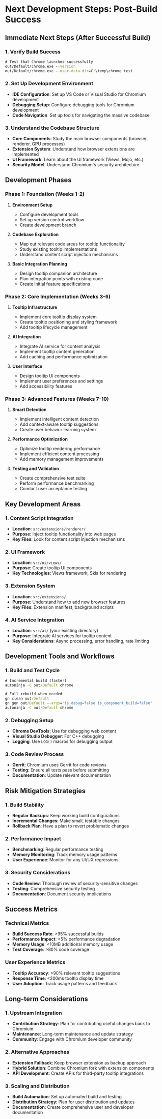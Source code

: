 # Next Development Steps: Post-Build Success

## Immediate Next Steps (After Successful Build)

### 1. Verify Build Success
```cmd
# Test that Chrome launches successfully
out/Default/chrome.exe --version
out/Default/chrome.exe --user-data-dir=C:\temp\chrome_test
```

### 2. Set Up Development Environment
- **IDE Configuration**: Set up VS Code or Visual Studio for Chromium development
- **Debugging Setup**: Configure debugging tools for Chromium development
- **Code Navigation**: Set up tools for navigating the massive codebase

### 3. Understand the Codebase Structure
- **Core Components**: Study the main browser components (browser, renderer, GPU processes)
- **Extension System**: Understand how browser extensions are implemented
- **UI Framework**: Learn about the UI framework (Views, Mojo, etc.)
- **Security Model**: Understand Chromium's security architecture

## Development Phases

### Phase 1: Foundation (Weeks 1-2)
1. **Environment Setup**
   - Configure development tools
   - Set up version control workflow
   - Create development branch

2. **Codebase Exploration**
   - Map out relevant code areas for tooltip functionality
   - Study existing tooltip implementations
   - Understand content script injection mechanisms

3. **Basic Integration Planning**
   - Design tooltip companion architecture
   - Plan integration points with existing code
   - Create initial feature specifications

### Phase 2: Core Implementation (Weeks 3-6)
1. **Tooltip Infrastructure**
   - Implement core tooltip display system
   - Create tooltip positioning and styling framework
   - Add tooltip lifecycle management

2. **AI Integration**
   - Integrate AI service for content analysis
   - Implement tooltip content generation
   - Add caching and performance optimization

3. **User Interface**
   - Design tooltip UI components
   - Implement user preferences and settings
   - Add accessibility features

### Phase 3: Advanced Features (Weeks 7-10)
1. **Smart Detection**
   - Implement intelligent content detection
   - Add context-aware tooltip suggestions
   - Create user behavior learning system

2. **Performance Optimization**
   - Optimize tooltip rendering performance
   - Implement efficient content processing
   - Add memory management improvements

3. **Testing and Validation**
   - Create comprehensive test suite
   - Perform performance benchmarking
   - Conduct user acceptance testing

## Key Development Areas

### 1. Content Script Integration
- **Location**: `src/extensions/renderer/`
- **Purpose**: Inject tooltip functionality into web pages
- **Key Files**: Look for content script injection mechanisms

### 2. UI Framework
- **Location**: `src/ui/views/`
- **Purpose**: Create tooltip UI components
- **Key Technologies**: Views framework, Skia for rendering

### 3. Extension System
- **Location**: `src/extensions/`
- **Purpose**: Understand how to add new browser features
- **Key Files**: Extension manifest, background scripts

### 4. AI Service Integration
- **Location**: `src/ai/` (your existing directory)
- **Purpose**: Integrate AI services for tooltip content
- **Key Considerations**: Async processing, error handling, rate limiting

## Development Tools and Workflows

### 1. Build and Test Cycle
```cmd
# Incremental build (faster)
autoninja -C out/Default chrome

# Full rebuild when needed
gn clean out/Default
gn gen out/Default --args="is_debug=false is_component_build=false"
autoninja -C out/Default chrome
```

### 2. Debugging Setup
- **Chrome DevTools**: Use for debugging web content
- **Visual Studio Debugger**: For C++ debugging
- **Logging**: Use `LOG()` macros for debugging output

### 3. Code Review Process
- **Gerrit**: Chromium uses Gerrit for code reviews
- **Testing**: Ensure all tests pass before submitting
- **Documentation**: Update relevant documentation

## Risk Mitigation Strategies

### 1. Build Stability
- **Regular Backups**: Keep working build configurations
- **Incremental Changes**: Make small, testable changes
- **Rollback Plan**: Have a plan to revert problematic changes

### 2. Performance Impact
- **Benchmarking**: Regular performance testing
- **Memory Monitoring**: Track memory usage patterns
- **User Experience**: Monitor for any UI/UX regressions

### 3. Security Considerations
- **Code Review**: Thorough review of security-sensitive changes
- **Testing**: Comprehensive security testing
- **Documentation**: Document security implications

## Success Metrics

### Technical Metrics
- **Build Success Rate**: >95% successful builds
- **Performance Impact**: <5% performance degradation
- **Memory Usage**: <10MB additional memory usage
- **Test Coverage**: >80% code coverage

### User Experience Metrics
- **Tooltip Accuracy**: >90% relevant tooltip suggestions
- **Response Time**: <200ms tooltip display time
- **User Adoption**: Track usage patterns and feedback

## Long-term Considerations

### 1. Upstream Integration
- **Contribution Strategy**: Plan for contributing useful changes back to Chromium
- **Maintenance**: Long-term maintenance and update strategy
- **Community**: Engage with Chromium developer community

### 2. Alternative Approaches
- **Extension Fallback**: Keep browser extension as backup approach
- **Hybrid Solution**: Combine Chromium fork with extension components
- **API Development**: Create APIs for third-party tooltip integrations

### 3. Scaling and Distribution
- **Build Automation**: Set up automated build and testing
- **Distribution Strategy**: Plan for user distribution and updates
- **Documentation**: Create comprehensive user and developer documentation
